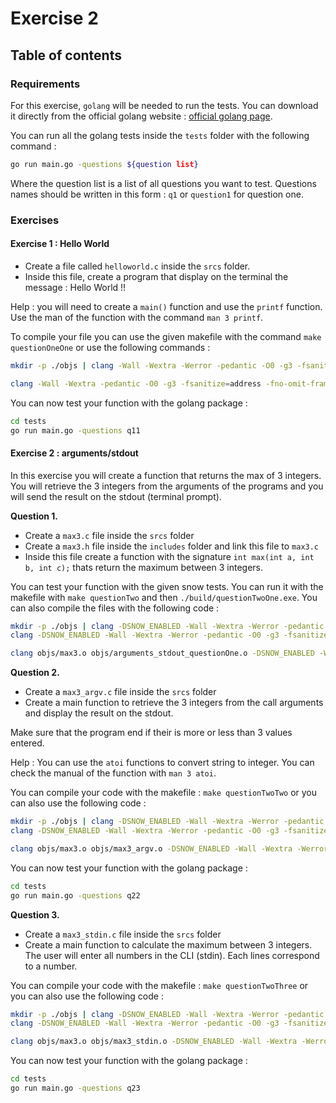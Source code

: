 # Exercise 2

## Table of contents

### Requirements

For this exercise, `golang` will be needed to run the tests. You can download it directly from the official golang website : [official golang page](https://go.dev/doc/install).

You can run all the golang tests inside the `tests` folder with the following command : 

``` bash
go run main.go -questions ${question list}
```

Where the question list is a list of all questions you want to test. Questions names should be written in this form : `q1` or `question1` for question one.

### Exercises

#### Exercise 1 : Hello World

- Create a file called `helloworld.c` inside the `srcs` folder.
- Inside this file, create a program that display on the terminal the message : Hello World !!

Help : you will need to create a `main()` function and use the `printf` function. Use the man of the function with the command `man 3 printf`.

To compile your file you can use the given makefile with the command `make questionOneOne` or use the following commands :

``` bash
mkdir -p ./objs | clang -Wall -Wextra -Werror -pedantic -O0 -g3 -fsanitize=address -fno-omit-frame-pointer -fno-optimize-sibling-calls -c srcs/helloworld.c -o objs/helloworld.o

clang -Wall -Wextra -pedantic -O0 -g3 -fsanitize=address -fno-omit-frame-pointer -fno-optimize-sibling-calls  ./objs/helloworld.o -o ./build/questionOne.exe
```

You can now test your function with the golang package :

``` bash
cd tests
go run main.go -questions q11
```

#### Exercise 2 : arguments/stdout

In this exercise you will create a function that returns the max of 3 integers. You will retrieve the 3 integers from the arguments of the programs and you will send the result on the stdout (terminal prompt).

**Question 1.**

- Create a `max3.c` file inside the `srcs` folder
- Create a `max3.h` file inside the `includes` folder and link this file to `max3.c`
- Inside this file create a function with the signature `int max(int a, int b, int c);` thats return the maximum between 3 integers.

You can test your function with the given snow tests. You can run it with the makefile with `make questionTwo` and then `./build/questionTwoOne.exe`.
You can also compile the files with the following code :

``` bash
mkdir -p ./objs | clang -DSNOW_ENABLED -Wall -Wextra -Werror -pedantic -O0 -g3 -fsanitize=address -fno-omit-frame-pointer -fno-optimize-sibling-calls -c srcs/max3.c -o objs/max3.o
clang -DSNOW_ENABLED -Wall -Wextra -Werror -pedantic -O0 -g3 -fsanitize=address -fno-omit-frame-pointer -fno-optimize-sibling-calls -c srcs/arguments_stdout_questionOne.c -o objs/arguments_stdout_questionOne.o

clang objs/max3.o objs/arguments_stdout_questionOne.o -DSNOW_ENABLED -Wall -Wextra -Werror -pedantic -O0 -g3 -fsanitize=address -fno-omit-frame-pointer -fno-optimize-sibling-calls -o questionTwo -I includes/
```

**Question 2.**

- Create a `max3_argv.c` file inside the `srcs` folder
- Create a main function to retrieve the 3 integers from the call arguments and display the result on the stdout.

Make sure that the program end if their is more or less than 3 values entered.

Help : You can use the `atoi` functions to convert string to integer. You can check the manual of the function with `man 3 atoi`.

You can compile your code with the makefile : `make questionTwoTwo` or you can also use the following code :

``` bash
mkdir -p ./objs | clang -DSNOW_ENABLED -Wall -Wextra -Werror -pedantic -O0 -g3 -fsanitize=address -fno-omit-frame-pointer -fno-optimize-sibling-calls -c srcs/max3.c -o objs/max3.o
clang -DSNOW_ENABLED -Wall -Wextra -Werror -pedantic -O0 -g3 -fsanitize=address -fno-omit-frame-pointer -fno-optimize-sibling-calls -c srcs/max3_argv.c -o objs/max3_argv.o

clang objs/max3.o objs/max3_argv.o -DSNOW_ENABLED -Wall -Wextra -Werror -pedantic -O0 -g3 -fsanitize=address -fno-omit-frame-pointer -fno-optimize-sibling-calls -o questionTwoTwo -I includes/
```

You can now test your function with the golang package :

``` bash
cd tests
go run main.go -questions q22
```

**Question 3.**

- Create a `max3_stdin.c` file inside the `srcs` folder
- Create a main function to calculate the maximum between 3 integers. The user will enter all numbers in the CLI (stdin). Each lines correspond to a number.

You can compile your code with the makefile : `make questionTwoThree` or you can also use the following code :

``` bash
mkdir -p ./objs | clang -DSNOW_ENABLED -Wall -Wextra -Werror -pedantic -O0 -g3 -fsanitize=address -fno-omit-frame-pointer -fno-optimize-sibling-calls -c srcs/max3.c -o objs/max3.o
clang -DSNOW_ENABLED -Wall -Wextra -Werror -pedantic -O0 -g3 -fsanitize=address -fno-omit-frame-pointer -fno-optimize-sibling-calls -c srcs/max3_stdin.c -o objs/max3_stdin.o

clang objs/max3.o objs/max3_stdin.o -DSNOW_ENABLED -Wall -Wextra -Werror -pedantic -O0 -g3 -fsanitize=address -fno-omit-frame-pointer -fno-optimize-sibling-calls -o questionTwoThree -I includes/
```

You can now test your function with the golang package :

``` bash
cd tests
go run main.go -questions q23
